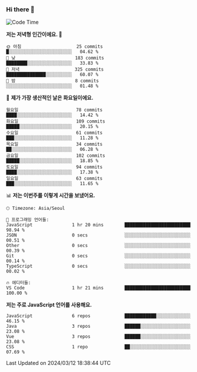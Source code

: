 ### Hi there 👋

<!--
**hi-aa/hi-aa** is a ✨ _special_ ✨ repository because its `README.md` (this file) appears on your GitHub profile.

Here are some ideas to get you started:

- 🔭 I’m currently working on ...
- 🌱 I’m currently learning ...
- 👯 I’m looking to collaborate on ...
- 🤔 I’m looking for help with ...
- 💬 Ask me about ...
- 📫 How to reach me: ...
- 😄 Pronouns: ...
- ⚡ Fun fact: ...
-->

<!--START_SECTION:waka-->
![Code Time](http://img.shields.io/badge/Code%20Time-56%20hrs%2031%20mins-blue)

**저는 저녁형 인간이에요. 🦉** 

```text
🌞 아침                     25 commits          █░░░░░░░░░░░░░░░░░░░░░░░░   04.62 % 
🌆 낮　                     183 commits         ████████░░░░░░░░░░░░░░░░░   33.83 % 
🌃 저녁                     325 commits         ███████████████░░░░░░░░░░   60.07 % 
🌙 밤　                     8 commits           ░░░░░░░░░░░░░░░░░░░░░░░░░   01.48 % 
```
📅 **제가 가장 생산적인 날은 화요일이에요.** 

```text
월요일                      78 commits          ████░░░░░░░░░░░░░░░░░░░░░   14.42 % 
화요일                      109 commits         █████░░░░░░░░░░░░░░░░░░░░   20.15 % 
수요일                      61 commits          ███░░░░░░░░░░░░░░░░░░░░░░   11.28 % 
목요일                      34 commits          ██░░░░░░░░░░░░░░░░░░░░░░░   06.28 % 
금요일                      102 commits         █████░░░░░░░░░░░░░░░░░░░░   18.85 % 
토요일                      94 commits          ████░░░░░░░░░░░░░░░░░░░░░   17.38 % 
일요일                      63 commits          ███░░░░░░░░░░░░░░░░░░░░░░   11.65 % 
```


📊 **저는 이번주를 이렇게 시간을 보냈어요.** 

```text
🕑︎ Timezone: Asia/Seoul

💬 프로그래밍 언어들: 
JavaScript               1 hr 20 mins        █████████████████████████   98.94 % 
JSON                     0 secs              ░░░░░░░░░░░░░░░░░░░░░░░░░   00.51 % 
Other                    0 secs              ░░░░░░░░░░░░░░░░░░░░░░░░░   00.39 % 
Git                      0 secs              ░░░░░░░░░░░░░░░░░░░░░░░░░   00.14 % 
TypeScript               0 secs              ░░░░░░░░░░░░░░░░░░░░░░░░░   00.02 % 

🔥 에디터들: 
VS Code                  1 hr 21 mins        █████████████████████████   100.00 % 
```

**저는 주로 JavaScript 언어를 사용해요.** 

```text
JavaScript               6 repos             ████████████░░░░░░░░░░░░░   46.15 % 
Java                     3 repos             ██████░░░░░░░░░░░░░░░░░░░   23.08 % 
Vue                      3 repos             ██████░░░░░░░░░░░░░░░░░░░   23.08 % 
CSS                      1 repo              ██░░░░░░░░░░░░░░░░░░░░░░░   07.69 % 
```




 Last Updated on 2024/03/12 18:38:44 UTC
<!--END_SECTION:waka-->
